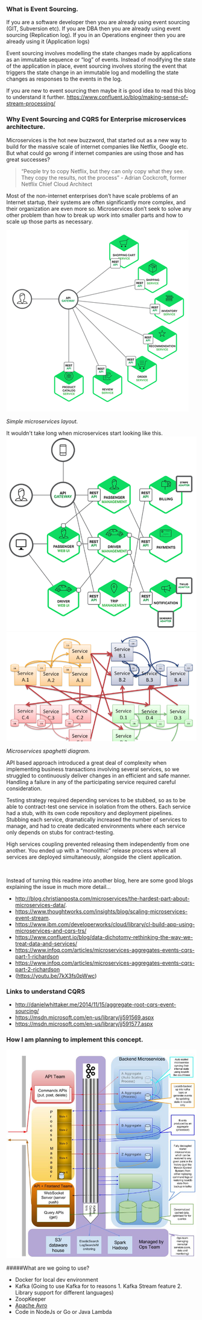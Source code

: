 ### What is Event Sourcing.
If you are a software developer then you are already using event sourcing (GIT, Subversion etc).  If you are DBA then you are already using event sourcing (Replication log). If you in an Operations engineer then you are already using it (Application logs)

Event sourcing involves modelling the state changes made by applications as an immutable sequence or “log” of events. Instead of modifying the state of the application in place, event sourcing involves storing the event that triggers the state change in an immutable log and modelling the state changes as responses to the events in the log.

If you are new to event sourcing then maybe it is good idea to read this blog to understand it further. https://www.confluent.io/blog/making-sense-of-stream-processing/


### Why Event Sourcing and CQRS for Enterprise microservices architecture.

Microservices is the hot new buzzword, that started out as a new way to build for the massive scale of internet companies like Netflix, Google etc. But what could go wrong if internet companies are using those and has great successes? 

>“People try to copy Netflix, but they can only copy what they see. They copy the results, not the process” - Adrian Cockcroft, former Netflix Chief Cloud Architect

Most of the non-internet enterprises don’t have scale problems of an Internet startup, their systems are often significantly more complex, and their organization are even more so. Microservices don’t seek to solve any other problem than how to break up work into smaller parts and how to scale up those parts as necessary.  


![Simple microservices layout](docs/images/Microservices_api-gateway.png)

*Simple microservices layout.* 
 

It wouldn't take long when microservices start looking like this. 
![dependency hell](docs/images/Microservices-dependency-hell.png)
![dependency hell1](docs/images/Microservices-dependency-hell1.png)

*Microservices spaghetti diagram.*

API based approach introduced a great deal of complexity when implementing business transactions involving several services, so we struggled to continuously deliver changes in an efficient and safe manner. Handling a failure in any of the participating service required careful consideration.

Testing strategy required depending services to be stubbed, so as to be able to contract-test one service in isolation from the others. Each service had a stub, with its own code repository and deployment pipelines. Stubbing each service, dramatically increased the number of services to manage, and had to create dedicated environments where each service only depends on stubs for contract-testing.

High services coupling prevented releasing them independently from one another. You ended up with a “monolithic” release process where all services are deployed simultaneously, alongside the client application.


​


Instead of turning this readme into another blog, here are some good blogs explaining the issue in much more detail...
* http://blog.christianposta.com/microservices/the-hardest-part-about-microservices-data/. ​
* https://www.thoughtworks.com/insights/blog/scaling-microservices-event-stream. 
* https://www.ibm.com/developerworks/cloud/library/cl-build-app-using-microservices-and-cqrs-trs/
* https://www.confluent.io/blog/data-dichotomy-rethinking-the-way-we-treat-data-and-services/
* https://www.infoq.com/articles/microservices-aggregates-events-cqrs-part-1-richardson
* https://www.infoq.com/articles/microservices-aggregates-events-cqrs-part-2-richardson
* (https://youtu.be/7kX3fs0pWwc)


### Links to understand CQRS
* http://danielwhittaker.me/2014/11/15/aggregate-root-cqrs-event-sourcing/
* https://msdn.microsoft.com/en-us/library/jj591569.aspx
* https://msdn.microsoft.com/en-us/library/jj591577.aspx


### How I am planning to implement this concept.
![Proposed architect ](docs/images/EventSourcing.jpg)



#####What are we going to use? 
* Docker for local dev environment
* Kafka (Going to use Kafka for to reasons 1. Kafka Stream feature 2. Library support for different languages)
* ZoopKeeper 
* [Apache Avro](https://github.com/confluentinc/schema-registry)
* Code in NodeJs or Go or Java Lambda


